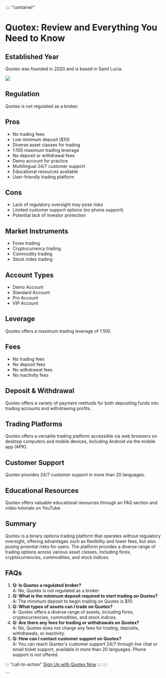 :::: \"container\"
# Quotex: Review and Everything You Need to Know

## Established Year

Quotex was founded in 2020 and is based in Saint Lucia.

[![](https://static.quotex.io/files/4_en/300_250.jpg)](https://traff.sbs/brokerqxlid)

## Regulation

Quotex is not regulated as a broker.

## Pros

-   No trading fees
-   Low minimum deposit (\$10)
-   Diverse asset classes for trading
-   1:100 maximum trading leverage
-   No deposit or withdrawal fees
-   Demo account for practice
-   Multilingual 24/7 customer support
-   Educational resources available
-   User-friendly trading platform

## Cons

-   Lack of regulatory oversight may pose risks
-   Limited customer support options (no phone support)
-   Potential lack of investor protection

## Market Instruments

-   Forex trading
-   Cryptocurrency trading
-   Commodity trading
-   Stock index trading

## Account Types

-   Demo Account
-   Standard Account
-   Pro Account
-   VIP Account

## Leverage

Quotex offers a maximum trading leverage of 1:100.

## Fees

-   No trading fees
-   No deposit fees
-   No withdrawal fees
-   No inactivity fees

## Deposit & Withdrawal

Quotex offers a variety of payment methods for both depositing funds
into trading accounts and withdrawing profits.

## Trading Platforms

Quotex offers a versatile trading platform accessible via web browsers
on desktop computers and mobile devices, including Android via the
mobile app (APK).

## Customer Support

Quotex provides 24/7 customer support in more than 20 languages.

## Educational Resources

Quotex offers valuable educational resources through an FAQ section and
video tutorials on YouTube.

## Summary

Quotex is a binary options trading platform that operates without
regulatory oversight, offering advantages such as flexibility and lower
fees, but also posing potential risks for users. The platform provides a
diverse range of trading options across various asset classes, including
forex, cryptocurrencies, commodities, and stock indices.

## FAQs

1.  **Q: Is Quotex a regulated broker?**\
    A: No, Quotex is not regulated as a broker.
2.  **Q: What is the minimum deposit required to start trading on
    Quotex?**\
    A: The minimum deposit to begin trading on Quotex is \$10.
3.  **Q: What types of assets can I trade on Quotex?**\
    A: Quotex offers a diverse range of assets, including forex,
    cryptocurrencies, commodities, and stock indices.
4.  **Q: Are there any fees for trading or withdrawals on Quotex?**\
    A: No, Quotex does not charge any fees for trading, deposits,
    withdrawals, or inactivity.
5.  **Q: How can I contact customer support on Quotex?**\
    A: You can reach Quotex\'s customer support 24/7 through live chat
    or email ticket support, available in more than 20 languages. Phone
    support is not offered.

::: \"call-to-action\"
[Sign Up with Quotex Now](\%22https://traff.sbs/brokerqxsignup\%22)
:::
::::

\`\`\`

